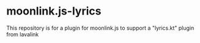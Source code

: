 # moonlink.js-lyrics

This repository is for a plugin for moonlink.js to support a "lyrics.kt" plugin from lavalink
